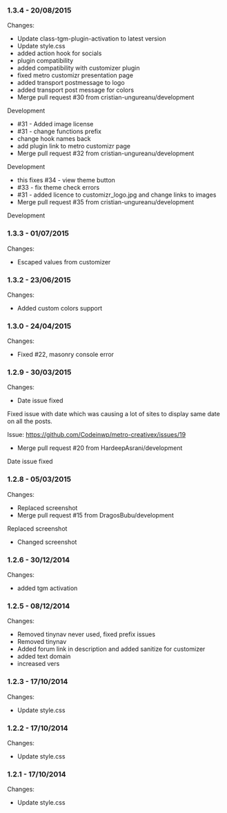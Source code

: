 

### 1.3.4 - 20/08/2015

 Changes: 


 * Update class-tgm-plugin-activation to latest version
 * Update style.css
 * added action hook for socials
 * plugin compatibility
 * added compatibility with customizer plugin
 * fixed metro customizr presentation page
 * added transport postmessage to logo
 * added transport post message for colors
 * Merge pull request #30 from cristian-ungureanu/development

Development
 * #31 - Added image license
 * #31 - change functions prefix
 * change hook names back
 * add plugin link to metro customizr page
 * Merge pull request #32 from cristian-ungureanu/development

Development
 * this fixes #34 - view theme button
 * #33 - fix theme check errors
 * #31 - added licence to customizr_logo.jpg and change links to images
 * Merge pull request #35 from cristian-ungureanu/development

Development


### 1.3.3 - 01/07/2015

 Changes: 


 * Escaped values from customizer


### 1.3.2 - 23/06/2015

 Changes: 


 * Added custom colors support


### 1.3.0 - 24/04/2015

 Changes: 


 * Fixed #22, masonry console error


### 1.2.9 - 30/03/2015

 Changes: 


 * Date issue fixed

Fixed issue with date which was causing a lot of sites to display same
date on all the posts.

Issue: https://github.com/Codeinwp/metro-creativex/issues/19
 * Merge pull request #20 from HardeepAsrani/development

Date issue fixed


### 1.2.8 - 05/03/2015

 Changes: 


 * Replaced screenshot
 * Merge pull request #15 from DragosBubu/development

Replaced screenshot
 * Changed screenshot


### 1.2.6 - 30/12/2014

 Changes: 


 * added tgm activation


### 1.2.5 - 08/12/2014

 Changes: 


 * Removed tinynav never used, fixed prefix issues
 * Removed tinynav
 * Added forum link in description and added sanitize for customizer
 * added text domain
 * increased vers


### 1.2.3 - 17/10/2014

 Changes: 


 * Update style.css


### 1.2.2 - 17/10/2014

 Changes: 


 * Update style.css


### 1.2.1 - 17/10/2014

 Changes: 


 * Update style.css

